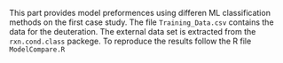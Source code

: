 This part provides model preformences using differen ML classification methods on the first case study. 
The file ```Training_Data.csv``` contains the data for the deuteration. The external data set is extracted from the ```rxn.cond.class``` packege.
To reproduce the results follow the R file ```ModelCompare.R```
